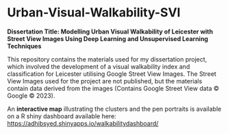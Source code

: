 # Urban-Visual-Walkability-SVI

**Dissertation Title: Modelling Urban Visual Walkability of Leicester with Street View Images Using Deep Learning and Unsupervised Learning Techniques**

This repository contains the materials used for my dissertation project, which involved the development of a visual walkability index and classification for Leicester utilising Google Street View Images. The Street View Images used for the project are not published, but the materials contain data derived from the images (Contains Google Street View data © Google © 2023).

An **interactive map** illustrating the clusters and the pen portraits is available on a R shiny dashboard available here: https://adhibsyed.shinyapps.io/walkabilitydashboard/


